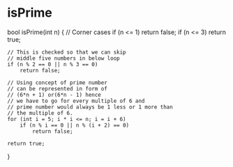 # isPrime

bool isPrime(int n)
{
	// Corner cases
	if (n <= 1)
		return false;
	if (n <= 3)
		return true;

	// This is checked so that we can skip
	// middle five numbers in below loop
	if (n % 2 == 0 || n % 3 == 0)
		return false;

	// Using concept of prime number
	// can be represented in form of
	// (6*n + 1) or(6*n - 1) hence
	// we have to go for every multiple of 6 and
	// prime number would always be 1 less or 1 more than
	// the multiple of 6.
	for (int i = 5; i * i <= n; i = i + 6)
		if (n % i == 0 || n % (i + 2) == 0)
			return false;

	return true;
}
